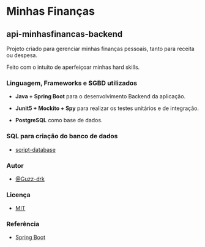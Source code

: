 
# Minhas Finanças

## api-minhasfinancas-backend

Projeto criado para gerenciar minhas finanças pessoais, tanto para receita ou despesa. 

Feito com o intuito de aperfeiçoar minhas hard skills.

### Linguagem, Frameworks e SGBD utilizados
- **Java + Spring Boot** para o desenvolvimento Backend da aplicação.
- **Junit5 + Mockito + Spy** para realizar os testes unitários e de integração.

- **PostgreSQL** como base de dados.

### SQL para criação do banco de dados

- [script-database](https://github.com/Guzz-drk/api-minhasfinancas/blob/main/database.sql)

### Autor
- [@Guzz-drk](https://github.com/Guzz-drk)

### Licença

- [MIT](https://github.com/Guzz-drk/api-minhasfinancas/blob/main/LICENSE)

### Referência

- [Spring Boot](https://www.udemy.com/course/desenvolva-aplicacoes-completas-com-spring-boot-e-react-js/) 

